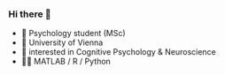 ### Hi there 👋

- 🔭 Psychology student (MSc)
- 📓 University of Vienna 
- :brain: interested in Cognitive Psychology & Neuroscience 
- 👨‍💻 MATLAB / R / Python
